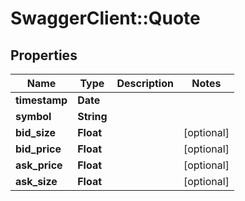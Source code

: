 # SwaggerClient::Quote

## Properties
Name | Type | Description | Notes
------------ | ------------- | ------------- | -------------
**timestamp** | **Date** |  | 
**symbol** | **String** |  | 
**bid_size** | **Float** |  | [optional] 
**bid_price** | **Float** |  | [optional] 
**ask_price** | **Float** |  | [optional] 
**ask_size** | **Float** |  | [optional] 


